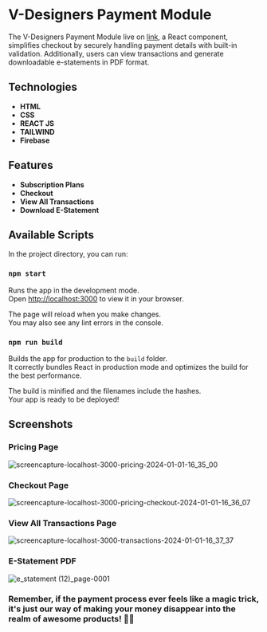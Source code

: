 # V-Designers Payment Module

The V-Designers Payment Module live on [link](https://v-designers-kashie.onrender.com/), a React component, simplifies checkout by securely handling payment details with built-in validation. Additionally, users can view transactions and generate downloadable e-statements in PDF format.

## Technologies

- **HTML**
- **CSS**
- **REACT JS**
- **TAILWIND**
- **Firebase**

## Features

- **Subscription Plans**
- **Checkout**
- **View All Transactions**
- **Download E-Statement**

## Available Scripts

In the project directory, you can run:

### `npm start`

Runs the app in the development mode.\
Open [http://localhost:3000](http://localhost:3000) to view it in your browser.

The page will reload when you make changes.\
You may also see any lint errors in the console.

### `npm run build`

Builds the app for production to the `build` folder.\
It correctly bundles React in production mode and optimizes the build for the best performance.

The build is minified and the filenames include the hashes.\
Your app is ready to be deployed!

## Screenshots

### Pricing Page

![screencapture-localhost-3000-pricing-2024-01-01-16_35_00](https://github.com/KaShiekzmi/V-Desginers-Payment-Module-Project-with-React-Js-Firebase-Tailwind/assets/114513868/292b717d-e4d0-4567-a8eb-f94ed537a70c)

### Checkout Page

![screencapture-localhost-3000-pricing-checkout-2024-01-01-16_36_07](https://github.com/KaShiekzmi/V-Desginers-Payment-Module-Project-with-React-Js-Firebase-Tailwind/assets/114513868/90039222-f23b-4a2c-8be2-ca155fbe3b5e)

### View All Transactions Page

![screencapture-localhost-3000-transactions-2024-01-01-16_37_37](https://github.com/KaShiekzmi/V-Desginers-Payment-Module-Project-with-React-Js-Firebase-Tailwind/assets/114513868/b45c6f55-833a-46bb-aee9-f0e0c75de7ed)

### E-Statement PDF

![e_statement (12)_page-0001](https://github.com/KaShiekzmi/V-Desginers-Payment-Module-Project-with-React-Js-Firebase-Tailwind/assets/114513868/accb508b-ce9a-4bdb-8f90-99a26eb690dd)

### Remember, if the payment process ever feels like a magic trick, it's just our way of making your money disappear into the realm of awesome products! 🎩✨
